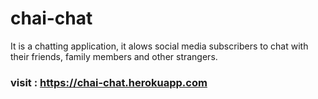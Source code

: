 # chai-chat

It is a chatting application, it alows social media subscribers to chat with their friends, family members and other strangers.


### visit : https://chai-chat.herokuapp.com
